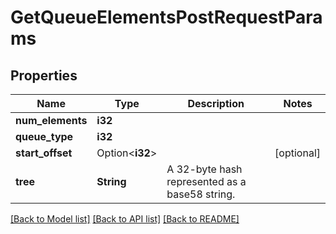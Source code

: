 # GetQueueElementsPostRequestParams

## Properties

Name | Type | Description | Notes
------------ | ------------- | ------------- | -------------
**num_elements** | **i32** |  | 
**queue_type** | **i32** |  | 
**start_offset** | Option<**i32**> |  | [optional]
**tree** | **String** | A 32-byte hash represented as a base58 string. | 

[[Back to Model list]](../README.md#documentation-for-models) [[Back to API list]](../README.md#documentation-for-api-endpoints) [[Back to README]](../README.md)


